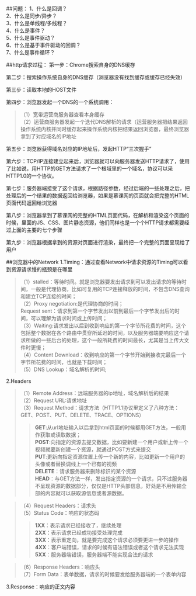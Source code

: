 ##问题：
1、什么是回调？  
2、什么是同步/异步？  
3、什么是单线程/多线程？  
4、什么是事件？  
5、什么是事件驱动？  
6、什么是基于事件驱动的回调？  
7、什么是事件循环？ 
 

##http请求过程：
第一步：Chrome搜索自身的DNS缓存
  
第二步：搜索操作系统自身的DNS缓存（浏览器没有找到缓存或缓存已经失效）
  
第三步：读取本地的HOST文件  

第四步：浏览器发起一个DNS的一个系统调用：
>（1）宽带运营商服务器查看本身缓存   
>（2）运营商服务器发起一个迭代DNS解析的请求（运营服务器把结果返回操作系统内核并同时缓存起来操作系统内核把结果返回浏览器，最终浏览器拿到了对应域名的IP地址  

第五步：浏览器获得域名对应的IP地址后，发起HTTP“三次握手”  

第六步：TCP/IP连接建立起来后，浏览器就可以向服务器发送HTTP请求了，使用了比如说，用HTTP的GET方法请求了一个根域里的一个域名，协议可以采HTTP1.0的一个协议。 
 
第七步：服务器端接受了这个请求，根据路径参数，经过后端的一些处理之后，把处理后的一个结果的数据返回给浏览器，如果是慕课网的页面就会把完整的HTML页面代码返回给浏览器

第八步：浏览器拿到了慕课网的完整的HTML页面代码，在解析和渲染这个页面的时候，里面的JS、CSS、图片静态资源，他们同样也是一个个HTTP请求都需要经过上面的主要的七个步骤

第九步：浏览器根据拿到的资源对页面进行渲染，最终把一个完整的页面呈现给了用户


##浏览器中的Network
1.Timing：通过查看Network中请求资源的Timing可以看到资源请求慢的瓶颈是在哪里
>（1）stalled：等待时间。就是浏览器要发出请求到可以发出请求的等待时间，一般是代理协商，比如可复用的TCP连接释放的时间，不包含DNS查询和建立TCP连接的时间；   
>（2）Proxy negotiation:是代理协商的时间；  
>Request sent：请求到第一个字节发出以前到最后一个字节发出后的时间，可以理解为请求时间或上传时间；  
>（3）Waiting:请求发出以后到收到响应的第一个字节所花费的时间，这个包括整个数据在各个路由中贯穿所延迟的时间，以及服务器端要响应这个请求所做的一些后台的处理，这个一般所耗费的时间最长，尤其是当上传大文件时更慢；  
>（4）Content Download：收到响应的第一个字节开始到接收完最后一个字节所花费的时间，也就是下载时间；  
>（5）DNS Lookup：域名解析的时间;   

2.Headers
>（1）Remote Address：远端服务器的ip地址，域名解析后的结果   
>（2）Request URL:请求地址   
>（3）Request Method：请求方法（HTTP1.1协议里定义了八种方法：GET、POST、PUT、DELETE、TRACE、OPTIONS）
>>**GET**:从url地址输入以后拿到html页面的时候都用GET方法，一般用作获取或读取数据；    
>>**POST**:向指定的资源去提交数据，比如要新建一个用户或新上传一个视频就要新创建一个资源，就通过POST方式来提交  
>>**PUT**:更新向指定资源位置上传一个新的内容，比如更新一个用户的头像或者替换调线上一个已有的视频   
>>**DELETE**：请求服务器来删除标识的某个资源   
>>**HEAD**：与GET方法一样，发出指定资源的一个请求，只不过服务器不呈现资源的数据部分，仅仅是HTTP头部信息，好处是不用传输全部的内容就可以获取源信息或者源数据。

>（4）Request Headers：请求头   
>（5）Status Code：响应的状态码  
>>**1XX**：表示请求已经接收了，继续处理  
>>**2XX**：表示请求已经成功接受处理完成  
>>**3XX**：表示重定向，就是要完成这个请求必须要更进一步的操作  
>>**4XX**：客户端错误，请求的时候有语法错误或者这个请求无法实现
>>**5XX**：服务器端错误，服务器端不能实现合法的请求  

>（6）Response Headers：响应头  
>（7）Form Data：表单数据，请求的时候要发给服务器端的一个表单内容

3.Response：响应的正文内容